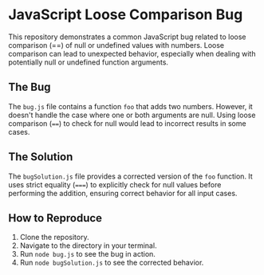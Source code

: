 # JavaScript Loose Comparison Bug

This repository demonstrates a common JavaScript bug related to loose comparison (==) of null or undefined values with numbers.  Loose comparison can lead to unexpected behavior, especially when dealing with potentially null or undefined function arguments.

## The Bug

The `bug.js` file contains a function `foo` that adds two numbers.  However, it doesn't handle the case where one or both arguments are null.  Using loose comparison (`==`) to check for null would lead to incorrect results in some cases.

## The Solution

The `bugSolution.js` file provides a corrected version of the `foo` function. It uses strict equality (`===`) to explicitly check for null values before performing the addition, ensuring correct behavior for all input cases.

## How to Reproduce

1. Clone the repository.
2. Navigate to the directory in your terminal.
3. Run `node bug.js` to see the bug in action.
4. Run `node bugSolution.js` to see the corrected behavior.